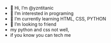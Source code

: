 - 👋 Hi, I’m @yzntitanic
- 👀 I’m interested in programing
- 🌱 I’m currently learning HTML, CSS, PYTHON
- 💞️ I’m looking to friend
- my python and css not well,
- if you know you can tech me

<!---
yzntitanic/yzntitanic is a ✨ special ✨ repository because its `README.md` (this file) appears on your GitHub profile.
You can click the Preview link to take a look at your changes.
--->
